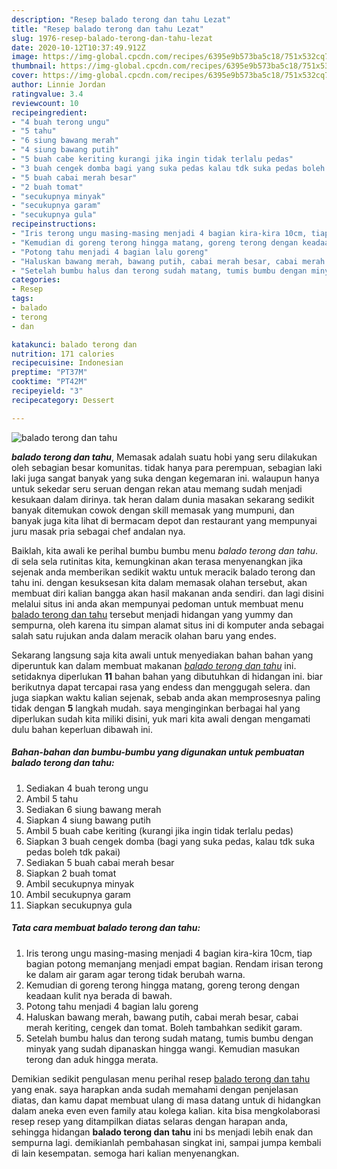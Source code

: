 ```yaml
---
description: "Resep balado terong dan tahu Lezat"
title: "Resep balado terong dan tahu Lezat"
slug: 1976-resep-balado-terong-dan-tahu-lezat
date: 2020-10-12T10:37:49.912Z
image: https://img-global.cpcdn.com/recipes/6395e9b573ba5c18/751x532cq70/balado-terong-dan-tahu-foto-resep-utama.jpg
thumbnail: https://img-global.cpcdn.com/recipes/6395e9b573ba5c18/751x532cq70/balado-terong-dan-tahu-foto-resep-utama.jpg
cover: https://img-global.cpcdn.com/recipes/6395e9b573ba5c18/751x532cq70/balado-terong-dan-tahu-foto-resep-utama.jpg
author: Linnie Jordan
ratingvalue: 3.4
reviewcount: 10
recipeingredient:
- "4 buah terong ungu"
- "5 tahu"
- "6 siung bawang merah"
- "4 siung bawang putih"
- "5 buah cabe keriting kurangi jika ingin tidak terlalu pedas"
- "3 buah cengek domba bagi yang suka pedas kalau tdk suka pedas boleh tdk pakai"
- "5 buah cabai merah besar"
- "2 buah tomat"
- "secukupnya minyak"
- "secukupnya garam"
- "secukupnya gula"
recipeinstructions:
- "Iris terong ungu masing-masing menjadi 4 bagian kira-kira 10cm, tiap bagian potong memanjang menjadi empat bagian. Rendam irisan terong ke dalam air garam agar terong tidak berubah warna."
- "Kemudian di goreng terong hingga matang, goreng terong dengan keadaan kulit nya berada di bawah."
- "Potong tahu menjadi 4 bagian lalu goreng"
- "Haluskan bawang merah, bawang putih, cabai merah besar, cabai merah keriting, cengek dan tomat. Boleh tambahkan sedikit garam."
- "Setelah bumbu halus dan terong sudah matang, tumis bumbu dengan minyak yang sudah dipanaskan hingga wangi. Kemudian masukan terong dan aduk hingga merata."
categories:
- Resep
tags:
- balado
- terong
- dan

katakunci: balado terong dan 
nutrition: 171 calories
recipecuisine: Indonesian
preptime: "PT37M"
cooktime: "PT42M"
recipeyield: "3"
recipecategory: Dessert

---
```



![balado terong dan tahu](https://img-global.cpcdn.com/recipes/6395e9b573ba5c18/751x532cq70/balado-terong-dan-tahu-foto-resep-utama.jpg)

<b><i>balado terong dan tahu</i></b>, Memasak adalah suatu hobi yang seru dilakukan oleh sebagian besar komunitas. tidak hanya para perempuan, sebagian laki laki juga sangat banyak yang suka dengan kegemaran ini. walaupun hanya untuk sekedar seru seruan dengan rekan atau memang sudah menjadi kesukaan dalam dirinya. tak heran dalam dunia masakan sekarang sedikit banyak ditemukan cowok dengan skill memasak yang mumpuni, dan banyak juga kita lihat di bermacam depot dan restaurant yang mempunyai juru masak pria sebagai chef andalan nya.

Baiklah, kita awali ke perihal bumbu bumbu menu <i>balado terong dan tahu</i>. di sela sela rutinitas kita, kemungkinan akan terasa menyenangkan jika sejenak anda memberikan sedikit waktu untuk meracik balado terong dan tahu ini. dengan kesuksesan kita dalam memasak olahan tersebut, akan membuat diri kalian bangga akan hasil makanan anda sendiri. dan lagi disini melalui situs ini anda akan mempunyai pedoman untuk membuat menu <u>balado terong dan tahu</u> tersebut menjadi hidangan yang yummy dan sempurna, oleh karena itu simpan alamat situs ini di komputer anda sebagai salah satu rujukan anda dalam meracik olahan baru yang endes.




Sekarang langsung saja kita awali untuk menyediakan bahan bahan yang diperuntuk kan dalam membuat makanan <u><i>balado terong dan tahu</i></u> ini. setidaknya diperlukan <b>11</b> bahan bahan yang dibutuhkan di hidangan ini. biar berikutnya dapat tercapai rasa yang endess dan menggugah selera. dan juga siapkan waktu kalian sejenak, sebab anda akan memprosesnya paling tidak dengan <b>5</b> langkah mudah. saya menginginkan berbagai hal yang diperlukan sudah kita miliki disini, yuk mari kita awali dengan mengamati dulu bahan keperluan dibawah ini.

<!--inarticleads1-->

##### Bahan-bahan dan bumbu-bumbu yang digunakan untuk pembuatan balado terong dan tahu:

1. Sediakan 4 buah terong ungu
1. Ambil 5 tahu
1. Sediakan 6 siung bawang merah
1. Siapkan 4 siung bawang putih
1. Ambil 5 buah cabe keriting (kurangi jika ingin tidak terlalu pedas)
1. Siapkan 3 buah cengek domba (bagi yang suka pedas, kalau tdk suka pedas boleh tdk pakai)
1. Sediakan 5 buah cabai merah besar
1. Siapkan 2 buah tomat
1. Ambil secukupnya minyak
1. Ambil secukupnya garam
1. Siapkan secukupnya gula




<!--inarticleads2-->

##### Tata cara membuat balado terong dan tahu:

1. Iris terong ungu masing-masing menjadi 4 bagian kira-kira 10cm, tiap bagian potong memanjang menjadi empat bagian. Rendam irisan terong ke dalam air garam agar terong tidak berubah warna.
1. Kemudian di goreng terong hingga matang, goreng terong dengan keadaan kulit nya berada di bawah.
1. Potong tahu menjadi 4 bagian lalu goreng
1. Haluskan bawang merah, bawang putih, cabai merah besar, cabai merah keriting, cengek dan tomat. Boleh tambahkan sedikit garam.
1. Setelah bumbu halus dan terong sudah matang, tumis bumbu dengan minyak yang sudah dipanaskan hingga wangi. Kemudian masukan terong dan aduk hingga merata.




Demikian sedikit pengulasan menu perihal resep <u>balado terong dan tahu</u> yang enak. saya harapkan anda sudah memahami dengan penjelasan diatas, dan kamu dapat membuat ulang di masa datang untuk di hidangkan dalam aneka even even family atau kolega kalian. kita bisa mengkolaborasi resep resep yang ditampilkan diatas selaras dengan harapan anda, sehingga hidangan <b>balado terong dan tahu</b> ini bs menjadi lebih enak dan sempurna lagi. demikianlah pembahasan singkat ini, sampai jumpa kembali di lain kesempatan. semoga hari kalian menyenangkan.

